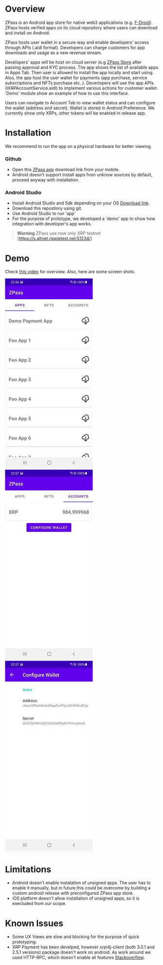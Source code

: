 # Overview
ZPass is an Android app store for native web3 applications (e.g. [F-Droid](https://f-droid.org/en/packages/com.aurora.store/)). ZPass hosts verfied apps on its cloud repository where users can download and install on Android.

ZPass hosts user wallet in a secure way and enable developers' access through APIs (.aidl format). Developers can charge customers for app downloads and usage as a new revenue stream.

Developers' apps will be host on cloud server (e.g [ZPass Store](https://github.com/lushtechnology/ZPass-store) after passing approval and KYC process. The app shows the list of available apps in Apps Tab. Then user is allowed to install the app locally and start using. Also, the app host the user wallet for payments (app purchase, service subscriptions and NFTs purchase etc..). Deverlopers will use the app APIs (IXRPAccountService.aidl) to implement various actions for customer wallet. 'Demo' module show an example of how to use this interface.

Users can navigate to Account Tab to view wallet status and can configure the wallet (address and secret). Wallet is stored in Android Preference. We currently show only XRPs, other tokens will be enabled in release app.

# Installation
We recommend to run the app on a physical hardware for better viewing.
### Github
* Open this [ZPass app](https://raw.githubusercontent.com/lushtechnology/ZPass/main/app/release/app-release.apk) download link from your mobile.
* Android doesn't support install apps from unknow sources by default, proceed anyway with installation.
### Android Studio
* Install Android Studio and Sdk depending on your OS [Download link](https://developer.android.com/studio?gclid=Cj0KCQjw8e-gBhD0ARIsAJiDsaWNDdL3DzvdKx9O5QL4_bWR2k5O5rvJpIlUXccYv8JCEm_d6SWjzWcaAjMJEALw_wcB&gclsrc=aw.ds).
* Download this repostiory using git.
* Use Android Studio to run 'app'
* For the purpose of prototype, we developed a 'demo' app to show how integration with developer's app works.

> **Warning**
> ZPass use now only XRP testnet (https://s.altnet.rippletest.net:51234/)

# Demo
Check [this video](https://raw.githubusercontent.com/lushtechnology/ZPass/main/docs/demo-video.mp4) for overview. Also, here are some screen shots.

![Apps Tab](docs/screen-01.jpeg)
![Account](docs/screen-02.jpeg)
![Wallet](docs/screen-03.jpeg)

# Limitations
* Android doesn't enable instalation of unsigned apps. The user has to enable it manually, but in future this could be overcome by building a custom android release with preconfigured ZPass app store.
* iOS platform doesn't allow installation of unsigned apps, so it is execluded from our scope.

# Known Issues
* Some UX Views are slow and blocking for the purpose of quick prototyping.
* XRP Payment has been develped, however xrpl4j-client (both 3.0.1 and 2.5.1 versions) package doesn't work on android. As work around we used HTTP-RPC, which doesn't enable all features [Stackoverflow](https://stackoverflow.com/questions/67919450/unable-to-instantiate-xrplclient-object-android-studio).
